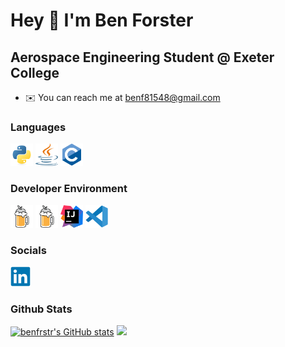 Hey 👋 I'm Ben Forster
==================================

Aerospace Engineering Student @ Exeter College
-------------------------------------------


* ✉️ You can reach me at [benf81548@gmail.com](mailto:benf81548@gmail.com)

### Languages
<p align="left">
<a href="https://www.python.org/" target="_blank" rel="noreferrer"><img src="https://raw.githubusercontent.com/benfrstr/benfrstr/main/assets/python-original.svg" width="36" height="36" alt="Python" /></a>
<a href="https://www.java.com" target="_blank" rel="noreferrer"><img src="https://raw.githubusercontent.com/benfrstr/benfrstr/main/assets/java-original.svg" width="36" height="36" alt="Java" /></a>
<a href="https://gcc.gnu.org/" target="_blank" rel="noreferrer"><img src="https://raw.githubusercontent.com/benfrstr/benfrstr/main/assets/c-original.svg" width="36" height="36" alt="C" /></a>
</p>

### Developer Environment
<p align="left">
<a href="https://www.apple.com/macos/" target="_blank" rel="noreferrer"><img src="https://raw.githubusercontent.com/benfrstr/benfrstr/main/assets/homebrew-original.svg" width="36" height="36" alt="macOS" /></a>
<a href="https://brew.sh/" target="_blank" rel="noreferrer"><img src="https://raw.githubusercontent.com/benfrstr/benfrstr/main/assets/homebrew-original.svg" width="36" height="36" alt="Homebrew" /></a>
<a href="https://www.jetbrains.com/idea/" target="_blank" rel="noreferrer"><img src="https://raw.githubusercontent.com/benfrstr/benfrstr/main/assets/intellijidea-original.svg" width="36" height="36" alt="IntelliJ IDEA" /></a>
<a href="https://code.visualstudio.com/" target="_blank" rel="noreferrer"><img src="https://raw.githubusercontent.com/benfrstr/benfrstr/main/assets/vscode-original.svg" width="36" height="36" alt="Visual Studio Code" /></a>
</p>

### Socials
<p align="left">
<a href="https://www.linkedin.com/ben-forster-13a6a1241" target="_blank" rel="noreferrer"><img src="https://raw.githubusercontent.com/benfrstr/benfrstr/main/assets/linkedin-original.svg" width="32" height="32" /></a>
</p>

### Github Stats
<a href="http://www.github.com/benfrstr"><img src="https://github-readme-stats.vercel.app/api?username=benfrstr&show_icons=true&hide=stars,prs,issues,contribs&count_private=true&title_color=facc15&text_color=ffffff&icon_color=facc15&bg_color=1c1917&hide_border=true&show_icons=true" alt="benfrstr's GitHub stats" /></a>
<a href="http://www.github.com/benfrstr"><img src="https://github-readme-streak-stats.herokuapp.com/?user=benfrstr&stroke=ffffff&background=1c1917&ring=facc15&fire=facc15&currStreakNum=ffffff&currStreakLabel=facc15&sideNums=ffffff&sideLabels=ffffff&dates=ffffff&hide_border=true" /></a>
